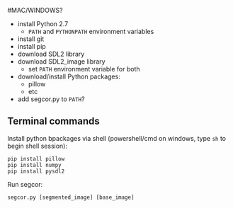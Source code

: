 #MAC/WINDOWS?

- install Python 2.7
	- `PATH` and `PYTHONPATH` environment variables
- install git
- install pip
- download SDL2 library
- download SDL2_image library
	- set `PATH` environment variable for both
- download/install Python packages:
	- pillow
	- etc
- add segcor.py to `PATH`?

## Terminal commands
Install python bpackages via shell (powershell/cmd on windows, type `sh` to begin shell session):

```
pip install pillow
pip install numpy
pip install pysdl2
```

Run segcor:

`segcor.py [segmented_image] [base_image]`
